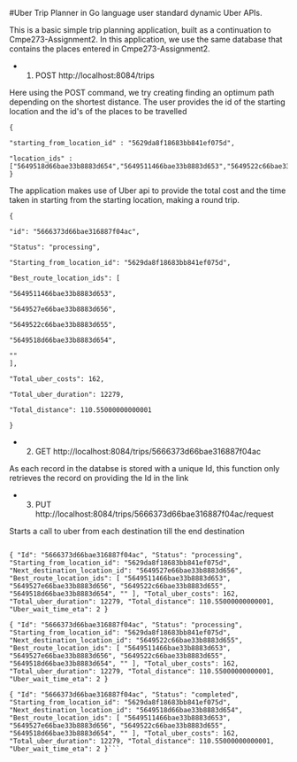 #Uber Trip Planner in Go language user standard dynamic Uber APIs.

This is a basic simple trip planning application, built as a continuation to Cmpe273-Assignment2. In this application, we use the same database that contains the places entered in Cmpe273-Assignment2.

* 1) POST http://localhost:8084/trips

Here using the POST command, we try creating finding an optimum path depending on the shortest distance. The user provides the id of the starting location and the id's of the places to be travelled

```
{

"starting_from_location_id" : "5629da8f18683bb841ef075d",

"location_ids" : ["5649518d66bae33b8883d654","5649511466bae33b8883d653","5649522c66bae33b8883d655","5649527e66bae33b8883d656"]
}
```

The application makes use of Uber api to provide the total cost and the time taken in starting from the starting location, making a round trip.

```
{

"id": "5666373d66bae316887f04ac",

"Status": "processing",

"Starting_from_location_id": "5629da8f18683bb841ef075d",

"Best_route_location_ids": [

"5649511466bae33b8883d653",

"5649527e66bae33b8883d656",

"5649522c66bae33b8883d655",

"5649518d66bae33b8883d654",

""
],

"Total_uber_costs": 162,

"Total_uber_duration": 12279,

"Total_distance": 110.55000000000001

}
```

* 2) GET http://localhost:8084/trips/5666373d66bae316887f04ac

As each record in the databse is stored with a unique Id, this function only retrieves the record on providing the Id in the link

* 3) PUT http://localhost:8084/trips/5666373d66bae316887f04ac/request

Starts a call to uber from each destination till the end destination

```{ "Id": "5666373d66bae316887f04ac", "Status": "processing", "Starting_from_location_id": "5629da8f18683bb841ef075d", "Next_destination_location_id": "5649511466bae33b8883d653", "Best_route_location_ids": [ "5649511466bae33b8883d653", "5649527e66bae33b8883d656", "5649522c66bae33b8883d655", "5649518d66bae33b8883d654", "" ], "Total_uber_costs": 162, "Total_uber_duration": 12279, "Total_distance": 110.55000000000001, "Uber_wait_time_eta": 2 }

{ "Id": "5666373d66bae316887f04ac", "Status": "processing", "Starting_from_location_id": "5629da8f18683bb841ef075d", "Next_destination_location_id": "5649527e66bae33b8883d656", "Best_route_location_ids": [ "5649511466bae33b8883d653", "5649527e66bae33b8883d656", "5649522c66bae33b8883d655", "5649518d66bae33b8883d654", "" ], "Total_uber_costs": 162, "Total_uber_duration": 12279, "Total_distance": 110.55000000000001, "Uber_wait_time_eta": 2 }

{ "Id": "5666373d66bae316887f04ac", "Status": "processing", "Starting_from_location_id": "5629da8f18683bb841ef075d", "Next_destination_location_id": "5649522c66bae33b8883d655", "Best_route_location_ids": [ "5649511466bae33b8883d653", "5649527e66bae33b8883d656", "5649522c66bae33b8883d655", "5649518d66bae33b8883d654", "" ], "Total_uber_costs": 162, "Total_uber_duration": 12279, "Total_distance": 110.55000000000001, "Uber_wait_time_eta": 2 }

{ "Id": "5666373d66bae316887f04ac", "Status": "completed", "Starting_from_location_id": "5629da8f18683bb841ef075d", "Next_destination_location_id": "5649518d66bae33b8883d654", "Best_route_location_ids": [ "5649511466bae33b8883d653", "5649527e66bae33b8883d656", "5649522c66bae33b8883d655", "5649518d66bae33b8883d654", "" ], "Total_uber_costs": 162, "Total_uber_duration": 12279, "Total_distance": 110.55000000000001, "Uber_wait_time_eta": 2 }```
